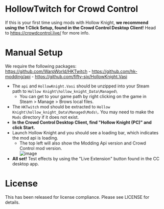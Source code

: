 # HollowTwitch for Crowd Control

If this is your first time using mods with Hollow Knight, **we recommend using the 1 Click Setup, found in the Crowd Control Desktop Client!** Head to https://crowdcontrol.live/ for more info. 

# Manual Setup
We require the following packages: https://github.com/WarpWorld/HKTwitch - https://github.com/hk-modding/api - https://github.com/fifty-six/HollowKnight.Vasi
* The ``api`` and  ``HollowKnight.Vasi`` should be unzipped into your Steam path to ``Hollow Knight\hollow_knight_Data\Managed\``
   * You can get to your game path by right clicking on the game in Steam > Manage > Brows local files.
* The ``HKTwitch`` mod should be extracted to ``Hollow Knight\hollow_knight_Data\Managed\Mods\``. You may need to make the ``Mods`` directory if it does not exist. 
* **In the Crowd Control Desktop Client, find "Hollow Knight (PC)" and click Start.**
* Launch Hollow Knight and you should see a loading bar, which indicates the mod api is loading.
   * The top left will also show the Modding Api version and Crowd Control mod version.   
    ![image](https://user-images.githubusercontent.com/67934254/146054165-d00dca0e-a2e6-4904-8f8f-5fd8c509be80.png)
* **All set!** Test effects by using the "Live Extension" button found in the CC desktop app.




# License
This has been released for license compliance. Please see LICENSE for details.
